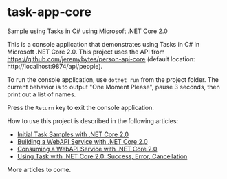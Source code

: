 # task-app-core
Sample using Tasks in C# using Microsoft .NET Core 2.0

This is a console application that demonstrates using Tasks in C#
in Microsoft .NET Core 2.0. This project uses the API from
https://github.com/jeremybytes/person-api-core (default 
location: http://localhost:9874/api/people).

To run the console application, use `dotnet run` from the project folder. 
The current behavior is to output "One Moment Please", pause 3 seconds,
then print out a list of names.

Press the `Return` key to exit the console application.

How to use this project is described in the following articles:
* [Initial Task Samples with .NET Core 2.0](https://jeremybytes.blogspot.com/2017/09/initial-task-samples-with-net-core-20.html) 
* [Building a WebAPI Service with .NET Core 2.0](https://jeremybytes.blogspot.com/2017/09/buidling-webapi-service-with-net-core-20.html) 
* [Consuming a WebAPI Service with .NET Core 2.0](https://jeremybytes.blogspot.com/2017/09/consuming-webapi-service-with-net-core.html) 
* [Using Task with .NET Core 2.0: Success, Error, Cancellation](https://jeremybytes.blogspot.com/2017/09/using-task-with-net-core-20-success.html) 

More articles to come.
